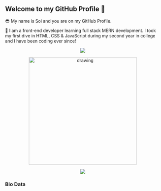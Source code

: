 

## Welcome to my GitHub Profile 👋 

😎 My name is Soi and you are on my GitHub Profile.

🤠 I am a front-end developer learning full stack MERN development. I took my first dive in HTML, CSS & JavaScript during my second year in college and I have been coding ever since! 

<div align="center">
  <a align="center" href="https://github.com/soithangsing">
    <img align="center" src="https://github-readme-stats.vercel.app/api?username=soithangsing&hide=stars&show_icons=true&theme=cobalt2" />
   </a>
</div>

<p align="center">
    <img src="https://github.com/soithangsing/soithangsing/blob/main/powerup.gif" alt="drawing" width="350" height="350"/>
</p>

<div align="center">
  <a href="https://github.com/soithangsing">
    <img align="center" src="https://github-readme-stats.vercel.app/api/top-langs/?username=soithangsing&theme=cobalt2" />
  </a>
 </div>
 
<!--- ![](https://github.com/soithangsing/soithangsing/blob/main/powerup.gif) --->

### Bio Data


<!---
soithangsing/soithangsing is a ✨ special ✨ repository because its `README.md` (this file) appears on your GitHub profile.
You can click the Preview link to take a look at your changes.
--->

